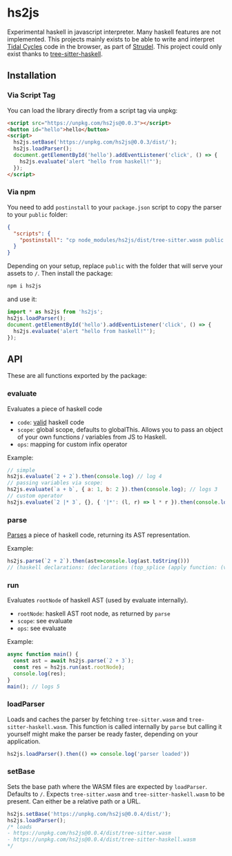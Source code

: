 # hs2js

Experimental haskell in javascript interpreter. Many haskell features are not implemented.
This projects mainly exists to be able to write and interpret [Tidal Cycles](https://tidalcycles.org/) code in the browser,
as part of [Strudel](https://github.com/tidalcycles/strudel). This project could only exist thanks to [tree-sitter-haskell](https://github.com/tree-sitter/tree-sitter-haskell).

## Installation

### Via Script Tag

You can load the library directly from a script tag via unpkg:

```html
<script src="https://unpkg.com/hs2js@0.0.3"></script>
<button id="hello">hello</button>
<script>
  hs2js.setBase('https://unpkg.com/hs2js@0.0.3/dist/');
  hs2js.loadParser();
  document.getElementById('hello').addEventListener('click', () => {
    hs2js.evaluate('alert "hello from haskell!"');
  });
</script>
```

### Via npm

You need to add `postinstall` to your `package.json` script to copy the parser to your `public` folder:

```json
{
  "scripts": {
    "postinstall": "cp node_modules/hs2js/dist/tree-sitter.wasm public && cp node_modules/hs2js/dist/tree-sitter-haskell.wasm public"
  }
}
```

Depending on your setup, replace `public` with the folder that will serve your assets to `/`. Then install the package:

```sh
npm i hs2js
```

and use it:

```js
import * as hs2js from 'hs2js';
hs2js.loadParser();
document.getElementById('hello').addEventListener('click', () => {
  hs2js.evaluate('alert "hello from haskell!"');
});
```

## API

These are all functions exported by the package:

### evaluate

Evaluates a piece of haskell code

- `code`: [valid](https://github.com/tree-sitter/tree-sitter-haskell?tab=readme-ov-file#supported-language-extensions) haskell code
- `scope`: global scope, defaults to globalThis. Allows you to pass an object of your own functions / variables from JS to Haskell.
- `ops`: mapping for custom infix operator

Example:

```js
// simple
hs2js.evaluate(`2 + 2`).then(console.log) // log 4
// passing variables via scope:
hs2js.evaluate(`a + b`, { a: 1, b: 2 }).then(console.log); // logs 3
// custom operator
hs2js.evaluate(`2 |* 3`, {}, { '|*': (l, r) => l * r }).then(console.log); // logs 6
```

### parse

[Parses](https://github.com/tree-sitter/tree-sitter-haskell) a piece of haskell code, returning its AST representation.

Example:

```js
hs2js.parse(`2 + 2`).then(ast=>console.log(ast.toString()))
// (haskell declarations: (declarations (top_splice (apply function: (variable) argument: (literal (integer))))))
```

### run

Evaluates `rootNode` of haskell AST (used by evaluate internally).

- `rootNode`: haskell AST root node, as returned by `parse`
- `scope`: see evaluate
- `ops`: see evaluate

Example:

```js
async function main() {
  const ast = await hs2js.parse(`2 + 3`);
  const res = hs2js.run(ast.rootNode);
  console.log(res);
}
main(); // logs 5
```

### loadParser

Loads and caches the parser by fetching `tree-sitter.wasm` and `tree-sitter-haskell.wasm`.
This function is called internally by `parse` but calling it yourself might make the parser be ready faster, depending on your application.

```js
hs2js.loadParser().then(() => console.log('parser loaded'))
```

### setBase

Sets the base path where the WASM files are expected by `loadParser`. Defaults to `/`.
Expects `tree-sitter.wasm` and `tree-sitter-haskell.wasm` to be present.
Can either be a relative path or a URL.

```js
hs2js.setBase('https://unpkg.com/hs2js@0.0.4/dist/');
hs2js.loadParser(); 
/* loads 
- https://unpkg.com/hs2js@0.0.4/dist/tree-sitter.wasm
- https://unpkg.com/hs2js@0.0.4/dist/tree-sitter-haskell.wasm
*/
```
